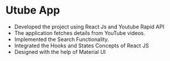 # Utube App
- Developed the project using React Js and Youtube Rapid API
- The application fetches details from YouTube videos.
- Implemented the Search Functionality.
- Integrated the Hooks and States Concepts of React JS
- Designed with the help of Material UI
